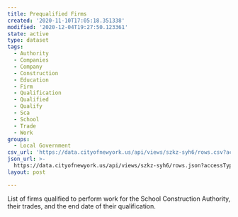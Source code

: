 ```yaml
---
title: Prequalified Firms
created: '2020-11-10T17:05:18.351338'
modified: '2020-12-04T19:27:50.123361'
state: active
type: dataset
tags:
  - Authority
  - Companies
  - Company
  - Construction
  - Education
  - Firm
  - Qualification
  - Qualified
  - Qualify
  - Sca
  - School
  - Trade
  - Work
groups:
  - Local Government
csv_url: 'https://data.cityofnewyork.us/api/views/szkz-syh6/rows.csv?accessType=DOWNLOAD'
json_url: >-
  https://data.cityofnewyork.us/api/views/szkz-syh6/rows.json?accessType=DOWNLOAD
layout: post

---
```

List of firms qualified to perform work for the School Construction Authority, their trades, and the end date of their qualification.
